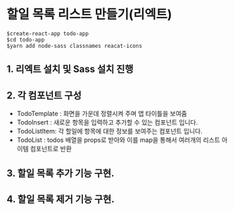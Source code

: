 # 할일 목록 리스트 만들기(리엑트)

```
$create-react-app todo-app
$cd todo-app
$yarn add node-sass classnames reacat-icons
```

## 1. 리엑트 설치 및 Sass 설치 진행

## 2. 각 컴포넌트 구성

- TodoTemplate : 화면을 가운데 정렬시켜 주며 앱 타이틀을 보여줌
- TodoInsert : 새로운 항목을 입력하고 추가할 수 있는 컴포넌트 입니다.
- TodoListItem: 각 할일에 항목에 대한 정보를 보여주는 컴포넌트 입니다.
- TodoList : todos 배열을 props로 받아와 이를 map을 통해서 여러개의 리스트 아이템 컴포넌트로 반환

## 3. 할일 목록 추가 기능 구현.

## 4. 할일 목록 제거 기능 구현.
